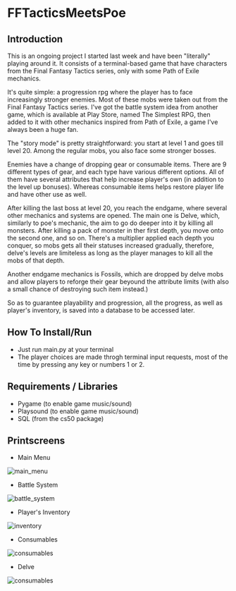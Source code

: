 # FFTacticsMeetsPoe

## Introduction

This is an ongoing project I started last week and have been "literally" playing around it. It consists of a terminal-based game that have characters from the Final Fantasy Tactics series, only with some Path of Exile mechanics.

It's quite simple: a progression rpg where the player has to face increasingly stronger enemies. Most of these mobs were taken out from the Final Fantasy Tactics series. I've got the battle system idea from another game, which is available at Play Store, named The Simplest RPG, then added to it with other mechanics inspired from Path of Exile, a game I've always been a huge fan.

The "story mode"  is pretty straightforward: you start at level 1 and goes till level 20. Among the regular mobs, you also face some stronger bosses.

Enemies have a change of dropping gear or consumable items. There are 9 different types of gear, and each type have various different options. All of them have several attributes that help increase player's own (in addition to the level up bonuses). Whereas consumable items helps restore player life and have other use as well.

After killing the last boss at level 20, you reach the endgame, where several other mechanics and systems are opened. The main one is Delve, which, similarly to poe's mechanic, the aim to go do deeper into it by killing all monsters. After killing a pack of monster in ther first depth, you move onto the second one, and so on. There's a multiplier applied each depth you conquer, so mobs gets all their statuses increased gradually, therefore, delve's levels are limiteless as long as the player manages to kill all the mobs of that depth.

Another endgame mechanics is Fossils, which are dropped by delve mobs and allow players to reforge their gear beyound the attribute limits (with also a small chance of destroying such item instead.)

So as to guarantee playability and progression, all the progress, as well as player's inventory, is saved into a database to be accessed later.

## How To Install/Run
- Just run main.py at your terminal
- The player choices are made throgh terminal input requests, most of the time by pressing any key or numbers 1 or 2.

## Requirements / Libraries
- Pygame (to enable game music/sound)
- Playsound (to enable game music/sound)
- SQL (from the cs50 package)

## Printscreens
- Main Menu
 
![main_menu](https://user-images.githubusercontent.com/52802728/173128968-2c79e0c6-5af3-4e3c-bf44-bc869390fa28.png)

- Battle System
 
![battle_system](https://user-images.githubusercontent.com/52802728/173129457-64e9cb5b-2cb3-4913-8581-43de19174db1.png)

- Player's Inventory

![inventory](https://user-images.githubusercontent.com/52802728/173129764-e5c9523f-573c-4622-a81a-8e8cb6626d09.png)

- Consumables

![consumables](https://user-images.githubusercontent.com/52802728/173129897-4a23ea24-fae0-4c34-b676-3c23deb719ac.png)

- Delve

![consumables](https://user-images.githubusercontent.com/52802728/173130345-aacb65b2-3116-4a2b-a279-3f185f9a4dc2.png)


